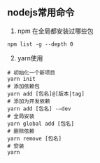## nodejs常用命令



1. npm 在全局都安装过哪些包

```
npm list -g --depth 0
```

2. yarn使用

```shell
# 初始化一个新项目
yarn init
# 添加依赖包
yarn add [包名]@[版本|tag]
# 添加为开发依赖
yarn add [包名] -—dev
# 全局安装
yarn global add [包名]
# 删除依赖
yarn remove [包名]
# 安装
yarn
```


